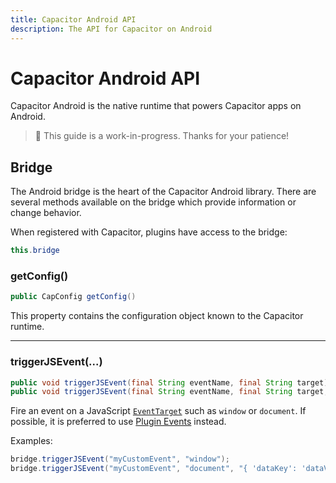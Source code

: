 ```yaml
---
title: Capacitor Android API
description: The API for Capacitor on Android
---
```


# Capacitor Android API

Capacitor Android is the native runtime that powers Capacitor apps on Android.

> 🚧 This guide is a work-in-progress. Thanks for your patience!

## Bridge

The Android bridge is the heart of the Capacitor Android library. There are several methods available on the bridge which provide information or change behavior.

When registered with Capacitor, plugins have access to the bridge:

```java
this.bridge
```

### getConfig()

```java
public CapConfig getConfig()
```

This property contains the configuration object known to the Capacitor runtime.

---

### triggerJSEvent(...)

```java
public void triggerJSEvent(final String eventName, final String target)
public void triggerJSEvent(final String eventName, final String target, final String data)
```

Fire an event on a JavaScript [`EventTarget`](https://developer.mozilla.org/en-US/docs/Web/API/EventTarget) such as `window` or `document`. If possible, it is preferred to use [Plugin Events](/docs/plugins/android#plugin-events) instead.

Examples:

```java
bridge.triggerJSEvent("myCustomEvent", "window");
bridge.triggerJSEvent("myCustomEvent", "document", "{ 'dataKey': 'dataValue' }");
```
